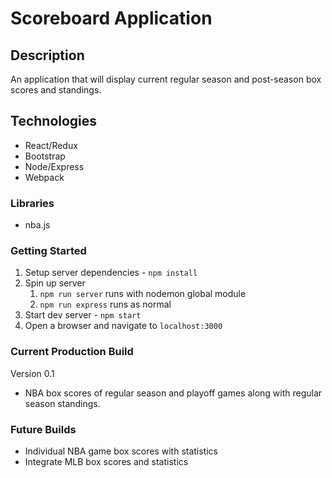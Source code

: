 # Scoreboard Application

## Description
An application that will display current regular season and post-season box scores and standings.

## Technologies
* React/Redux
* Bootstrap
* Node/Express
* Webpack

### Libraries
* nba.js

### Getting Started
1. Setup server dependencies - `npm install`
2. Spin up server
    1. `npm run server` runs with nodemon global module
    2. `npm run express` runs as normal
3. Start dev server  - `npm start`
4. Open a browser and navigate to `localhost:3000`

### Current Production Build
Version 0.1
* NBA  box scores of regular season and playoff games along with regular season standings.

### Future Builds
* Individual NBA game box scores with statistics
* Integrate MLB box scores and statistics
